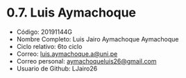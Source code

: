 # 0.7. Luis Aymachoque
- Código: 20191144G
- Nombre Completo: Luis Jairo Aymachoque Aymachoque
- Ciclo relativo: 6to ciclo
- Correo: luis.aymachoque.a@uni.pe
- Correo personal: aymachoqueluis26@gmail.com
- Usuario de Github: LJairo26
